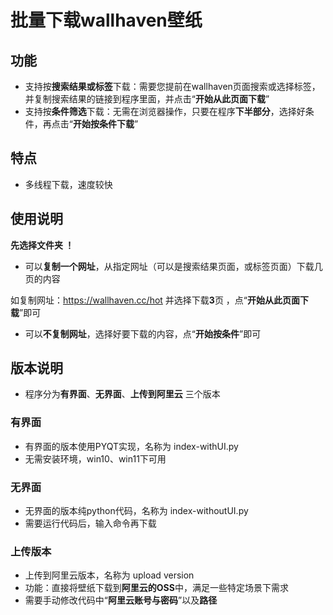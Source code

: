 

# 批量下载wallhaven壁纸



## 功能

* 支持按**搜索结果或标签**下载：需要您提前在wallhaven页面搜索或选择标签，并复制搜索结果的链接到程序里面，并点击“**开始从此页面下载**”
* 支持按**条件筛选**下载：无需在浏览器操作，只要在程序**下半部分**，选择好条件，再点击“**开始按条件下载**”




## 特点

* 多线程下载，速度较快


## 使用说明

**先选择文件夹 ！**

- 可以**复制一个网址**，从指定网址（可以是搜索结果页面，或标签页面）下载几页的内容

如复制网址：https://wallhaven.cc/hot 并选择下载**3**页 ，点“**开始从此页面下载**”即可

- 可以**不复制网址**，选择好要下载的内容，点“**开始按条件**”即可




## 版本说明

* 程序分为**有界面**、**无界面**、**上传到阿里云** 三个版本



### 有界面

* 有界面的版本使用PYQT实现，名称为 index-withUI.py
* 无需安装环境，win10、win11下可用



### 无界面

* 无界面的版本纯python代码，名称为 index-withoutUI.py
* 需要运行代码后，输入命令再下载



### 上传版本

* 上传到阿里云版本，名称为 upload version
* 功能：直接将壁纸下载到**阿里云的OSS**中，满足一些特定场景下需求
* 需要手动修改代码中“**阿里云账号与密码**”以及**路径**
